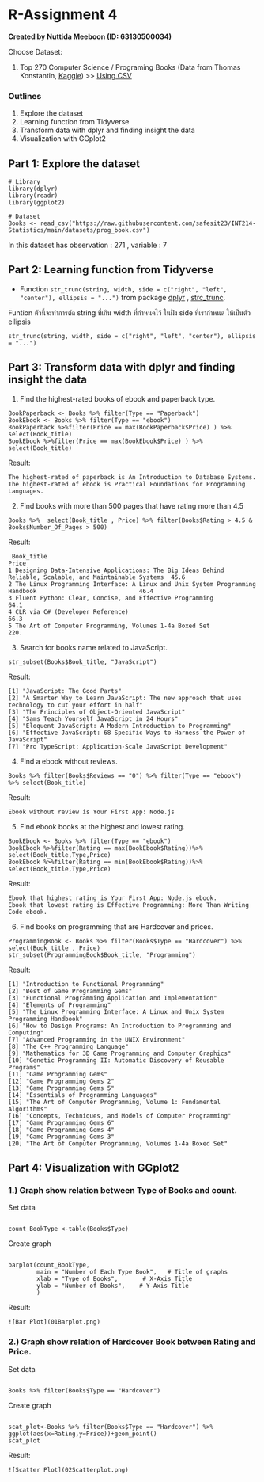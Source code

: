 # R-Assignment 4

**Created by Nuttida Meeboon (ID: 63130500034)**

Choose Dataset:
1. Top 270 Computer Science / Programing Books (Data from Thomas Konstantin, [Kaggle](https://www.kaggle.com/thomaskonstantin/top-270-rated-computer-science-programing-books)) >> [Using CSV](https://raw.githubusercontent.com/safesit23/INT214-Statistics/main/datasets/prog_book.csv)



### Outlines
1. Explore the dataset
2. Learning function from Tidyverse
3. Transform data with dplyr and finding insight the data
4. Visualization with GGplot2

## Part 1: Explore the dataset

```
# Library
library(dplyr)
library(readr)      
library(ggplot2)

# Dataset
Books <- read_csv("https://raw.githubusercontent.com/safesit23/INT214-Statistics/main/datasets/prog_book.csv")
```

In this dataset has observation : 271 , variable : 7



## Part 2: Learning function from Tidyverse

- Function `str_trunc(string, width, side = c("right", "left", "center"), ellipsis = "...")` 
from package [dplyr](https://dplyr.tidyverse.org/articles/dplyr.html#select-columns-with-select) , [strc_trunc](https://stringr.tidyverse.org/reference/str_trunc.html). 

Funtion ตัวนี้จะทำการตัด string ที่เกิน width ที่กำหนดไว้ ในฝั่ง side ที่เรากำหนด ให้เป็นตัว ellipsis

```
str_trunc(string, width, side = c("right", "left", "center"), ellipsis = "...")
```


## Part 3: Transform data with dplyr and finding insight the data

1. Find the highest-rated books of ebook and paperback type.

```
BookPaperback <- Books %>% filter(Type == "Paperback")
BookEbook <- Books %>% filter(Type == "ebook")
BookPaperback %>%filter(Price == max(BookPaperback$Price) ) %>% select(Book_title) 
BookEbook %>%filter(Price == max(BookEbook$Price) ) %>% select(Book_title) 
```

  Result:

```
The highest-rated of paperback is An Introduction to Database Systems.
The highest-rated of ebook is Practical Foundations for Programming Languages.
```

2. Find books with more than 500 pages that have rating more than 4.5

```
Books %>%  select(Book_title , Price) %>% filter(Books$Rating > 4.5 & Books$Number_Of_Pages > 500)
```

  Result:

```
 Book_title                                                                                               Price                                       
1 Designing Data-Intensive Applications: The Big Ideas Behind Reliable, Scalable, and Maintainable Systems  45.6
2 The Linux Programming Interface: A Linux and Unix System Programming Handbook                             46.4
3 Fluent Python: Clear, Concise, and Effective Programming                                                  64.1
4 CLR via C# (Developer Reference)                                                                          66.3
5 The Art of Computer Programming, Volumes 1-4a Boxed Set                                                  220. 
```

3. Search for books name related to JavaScript.

```
str_subset(Books$Book_title, "JavaScript")
```

  Result:

```
[1] "JavaScript: The Good Parts"                                                                         
[2] "A Smarter Way to Learn JavaScript: The new approach that uses technology to cut your effort in half"
[3] "The Principles of Object-Oriented JavaScript"                                                       
[4] "Sams Teach Yourself JavaScript in 24 Hours"                                                         
[5] "Eloquent JavaScript: A Modern Introduction to Programming"                                          
[6] "Effective JavaScript: 68 Specific Ways to Harness the Power of JavaScript"                          
[7] "Pro TypeScript: Application-Scale JavaScript Development" 
```

4. Find a ebook without reviews.

```
Books %>% filter(Books$Reviews == "0") %>% filter(Type == "ebook")  %>% select(Book_title)
```

  Result:

```
Ebook without review is Your First App: Node.js
```

5. Find ebook books at the highest and lowest rating.

```
BookEbook <- Books %>% filter(Type == "ebook")
BookEbook %>%filter(Rating == max(BookEbook$Rating))%>% select(Book_title,Type,Price)
BookEbook %>%filter(Rating == min(BookEbook$Rating))%>% select(Book_title,Type,Price)
```

  Result:

```
Ebook that highest rating is Your First App: Node.js ebook.
Ebook that lowest rating is Effective Programming: More Than Writing Code ebook.
```

6. Find books on programming that are Hardcover	and prices.

```
ProgrammingBook <- Books %>% filter(Books$Type == "Hardcover") %>% select(Book_title , Price)
str_subset(ProgrammingBook$Book_title, "Programming") 
```

  Result:

```
[1] "Introduction to Functional Programming"                                       
[2] "Best of Game Programming Gems"                                                
[3] "Functional Programming Application and Implementation"                        
[4] "Elements of Programming"                                                      
[5] "The Linux Programming Interface: A Linux and Unix System Programming Handbook"
[6] "How to Design Programs: An Introduction to Programming and Computing"         
[7] "Advanced Programming in the UNIX Environment"                                 
[8] "The C++ Programming Language"                                                 
[9] "Mathematics for 3D Game Programming and Computer Graphics"                    
[10] "Genetic Programming II: Automatic Discovery of Reusable Programs"             
[11] "Game Programming Gems"                                                        
[12] "Game Programming Gems 2"                                                      
[13] "Game Programming Gems 5"                                                      
[14] "Essentials of Programming Languages"                                          
[15] "The Art of Computer Programming, Volume 1: Fundamental Algorithms"            
[16] "Concepts, Techniques, and Models of Computer Programming"                     
[17] "Game Programming Gems 6"                                                      
[18] "Game Programming Gems 4"                                                      
[19] "Game Programming Gems 3"                                                      
[20] "The Art of Computer Programming, Volumes 1-4a Boxed Set" 
```



## Part 4: Visualization with GGplot2
### 1.) Graph show relation between Type of Books and count.

Set data
```

count_BookType <-table(Books$Type)
```
Create graph
```

barplot(count_BookType,
        main = "Number of Each Type Book",   # Title of graphs
        xlab = "Type of Books",       # X-Axis Title
        ylab = "Number of Books",    # Y-Axis Title
        )
```
  Result:

````
![Bar Plot](01Barplot.png)
````


### 2.) Graph show relation of Hardcover Book between Rating and Price.


Set data
```

Books %>% filter(Books$Type == "Hardcover") 
```
Create graph
```

scat_plot<-Books %>% filter(Books$Type == "Hardcover") %>% ggplot(aes(x=Rating,y=Price))+geom_point()
scat_plot
```
  Result:

````
![Scatter Plot](02Scatterplot.png)
````

